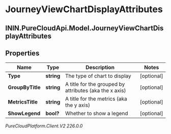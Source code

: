 # JourneyViewChartDisplayAttributes

## ININ.PureCloudApi.Model.JourneyViewChartDisplayAttributes

## Properties

|Name | Type | Description | Notes|
|------------ | ------------- | ------------- | -------------|
| **Type** | **string** | The type of chart to display | [optional] |
| **GroupByTitle** | **string** | A title for the grouped by attributes (aka the x axis) | [optional] |
| **MetricsTitle** | **string** | A title for the metrics (aka the y axis) | [optional] |
| **ShowLegend** | **bool?** | Whether to show a legend | [optional] |



_PureCloudPlatform.Client.V2 226.0.0_
